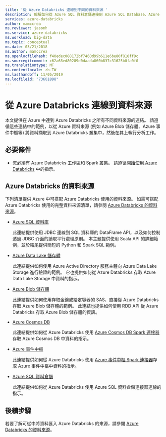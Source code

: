 ```yaml
---
title: '從 Azure Databricks 連線到不同的資料來源 '
description: 瞭解如何從 Azure SQL 資料倉儲連接到 Azure SQL Database、Azure Data Lake 存放區、blob 儲存體、Cosmos DB、事件中樞和 Azure Databricks。
services: azure-databricks
author: mamccrea
ms.reviewer: jasonh
ms.service: azure-databricks
ms.workload: big-data
ms.topic: conceptual
ms.date: 03/21/2018
ms.author: mamccrea
ms.openlocfilehash: f40edec088172bf7460d99b611e6be80f818ff9c
ms.sourcegitcommit: c62a68ed80289d0daada860b837c31625b0fa0f0
ms.translationtype: MT
ms.contentlocale: zh-TW
ms.lasthandoff: 11/05/2019
ms.locfileid: "73601898"
---
```

# <a name="connect-to-data-sources-from-azure-databricks"></a>從 Azure Databricks 連線到資料來源

本文提供在 Azure 中連到 Azure Databricks 之所有不同資料來源的連結。 請遵循這些連結中的範例，以從 Azure 資料來源 (例如 Azure Blob 儲存體、Azure 事件中樞等) 將資料擷取到 Azure Databricks 叢集中，然後在其上執行分析工作。 

## <a name="prerequisites"></a>必要條件

* 您必須有 Azure Databricks 工作區和 Spark 叢集。 請遵循[開始使用 Azure Databricks](quickstart-create-databricks-workspace-portal.md) 中的指示。

## <a name="data-sources-for-azure-databricks"></a>Azure Databricks 的資料來源

下列清單提供 Azure 中可搭配 Azure Databricks 使用的資料來源。 如需可搭配 Azure Databricks 使用的完整資料來源清單，請參閱 [Azure Databricks 的資料來源](/azure/databricks/data/data-sources/index.html)。

- [Azure SQL 資料庫](/azure/databricks/data/data-sources/sql-databases.html)

    此連結提供使用 JDBC 連線到 SQL 資料庫的 DataFrame API，以及如何控制透過 JDBC 介面的讀取平行處理原則。 本主題提供使用 Scala API 的詳細範例，並於結尾提供簡短的 Python 和 Spark SQL 範例。
- [Azure Data Lake 儲存體](/azure/databricks/data/data-sources/azure/azure-datalake-gen2.html)

    此連結提供如何使用 Azure Active Directory 服務主體向 Azure Data Lake Storage 進行驗證的範例。 它也提供如何從 Azure Databricks 存取 Azure Data Lake Storage 中資料的指示。

- [Azure Blob 儲存體](/azure/databricks/data/data-sources/azure/azure-storage.html)

    此連結提供如何使用存取金鑰或給定容器的 SAS，直接從 Azure Databricks 存取 Azure Blob 儲存體的範例。 此連結也提供如何使用 RDD API 從 Azure Databricks 存取 Azure Blob 儲存體的資訊。

- [Azure Cosmos DB](/azure/databricks/data/data-sources/azure/cosmosdb-connector.html)

    此連結提供如何從 Azure Databricks 使用 [Azure Cosmos DB Spark 連接器](https://github.com/Azure/azure-cosmosdb-spark)存取 Azure Cosmos DB 中資料的指示。

- [Azure 事件中樞](/azure/databricks/data/data-sources/azure/eventhubs-connector.html)

    此連結提供如何從 Azure Databricks 使用 [Azure 事件中樞 Spark 連接器](https://github.com/Azure/azure-event-hubs-spark)存取 Azure 事件中樞中資料的指示。

- [Azure SQL 資料倉儲](/azure/databricks/data/data-sources/azure/sql-data-warehouse.html)

    此連結提供如何從 Azure Databricks 使用 Azure SQL 資料倉儲連接器連線的指示。
    

## <a name="next-steps"></a>後續步驟

若要了解可從中將資料匯入 Azure Databricks 的來源，請參閱 [Azure Databricks 的資料來源](/azure/databricks/data/data-sources/index.html#)。


